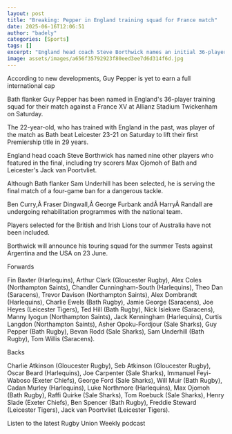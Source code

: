 ```yaml
---
layout: post
title: "Breaking: Pepper in England training squad for France match"
date: 2025-06-16T12:06:51
author: "badely"
categories: [Sports]
tags: []
excerpt: "England head coach Steve Borthwick names an initial 36-player training squad for a match against France XV in preparation for the summer Tests against"
image: assets/images/a656f35792923f80eed3ee7d6d314f6d.jpg
---
```


According to new developments, Guy Pepper is yet to earn a full international cap

Bath flanker Guy Pepper has been named in England's 36-player training squad for their match against a France XV at Allianz Stadium Twickenham on Saturday.

The 22-year-old, who has trained with England in the past, was player of the match as Bath beat Leicester 23-21 on Saturday to lift their first Premiership title in 29 years.

England head coach Steve Borthwick has named nine other players who featured in the final, including try scorers Max Ojomoh of Bath and Leicester's Jack van Poortvliet.

Although Bath flanker Sam Underhill has been selected, he is serving the final match of a four-game ban for a dangerous tackle.

Ben Curry,Â Fraser Dingwall,Â George Furbank andÂ HarryÂ Randall are undergoing rehabilitation programmes with the national team.

Players selected for the British and Irish Lions tour of Australia have not been included.

Borthwick will announce his touring squad for the summer Tests against Argentina and the USA on 23 June.

Forwards

Fin Baxter (Harlequins), Arthur Clark (Gloucester Rugby), Alex Coles (Northampton Saints), Chandler Cunningham-South (Harlequins), Theo Dan (Saracens), Trevor Davison (Northampton Saints), Alex Dombrandt (Harlequins), Charlie Ewels (Bath Rugby), Jamie George (Saracens), Joe Heyes (Leicester Tigers), Ted Hill (Bath Rugby), Nick Isiekwe (Saracens), Manny Iyogun (Northampton Saints), Jack Kenningham (Harlequins), Curtis Langdon (Northampton Saints), Asher Opoku-Fordjour (Sale Sharks), Guy Pepper (Bath Rugby), Bevan Rodd (Sale Sharks), Sam Underhill (Bath Rugby), Tom Willis (Saracens).

Backs 

Charlie Atkinson (Gloucester Rugby), Seb Atkinson (Gloucester Rugby), Oscar Beard (Harlequins), Joe Carpenter (Sale Sharks), Immanuel Feyi-Waboso (Exeter Chiefs), George Ford (Sale Sharks), Will Muir (Bath Rugby), Cadan Murley (Harlequins), Luke Northmore (Harlequins), Max Ojomoh (Bath Rugby), Raffi Quirke (Sale Sharks), Tom Roebuck (Sale Sharks), Henry Slade (Exeter Chiefs), Ben Spencer (Bath Rugby), Freddie Steward (Leicester Tigers), Jack van Poortvliet (Leicester Tigers). 

Listen to the latest Rugby Union Weekly podcast

